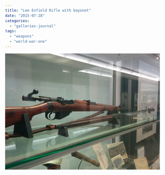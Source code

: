 ```yaml
---
title: "Lee Enfield Rifle with bayonet"
date: "2015-07-28"
categories: 
  - "galleries-journal"
tags: 
  - "weapons"
  - "world-war-one"
---
```


[![](images/Lee-Enfield-Rifle-with-bayonet-scaled-1.jpeg)](https://davidpeach.co.uk/wp-content/uploads/2023/05/Lee-Enfield-Rifle-with-bayonet-scaled-1.jpeg)
